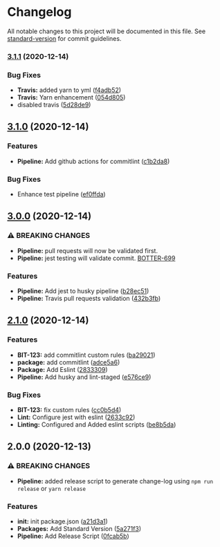 # Changelog

All notable changes to this project will be documented in this file. See [standard-version](https://github.com/conventional-changelog/standard-version) for commit guidelines.

### [3.1.1](https://github.com/mamr-moussa/commitlint-boilerplate/compare/v3.1.0...v3.1.1) (2020-12-14)


### Bug Fixes

* **Travis:** added yarn to yml ([f4adb52](https://github.com/mamr-moussa/commitlint-boilerplate/commit/f4adb528c7d953128c3cb16909b90d34055cadd1))
* **Travis:** Yarn enhancement ([054d805](https://github.com/mamr-moussa/commitlint-boilerplate/commit/054d805b8dafe3b15816ae34b7f1971d368086e9))
* disabled travis ([5d28de9](https://github.com/mamr-moussa/commitlint-boilerplate/commit/5d28de913e469c3ab0a24fc669384e9ca6b14e63))

## [3.1.0](https://github.com/mamr-moussa/commitlint-boilerplate/compare/v3.0.0...v3.1.0) (2020-12-14)


### Features

* **Pipeline:** Add github actions for commitlint ([c1b2da8](https://github.com/mamr-moussa/commitlint-boilerplate/commit/c1b2da87ee0778ab71a140adcceb20264e202990))


### Bug Fixes

* Enhance test pipeline ([ef0ffda](https://github.com/mamr-moussa/commitlint-boilerplate/commit/ef0ffdae323266d2b41076fcc68561b694006b2e))

## [3.0.0](https://github.com/mamr-moussa/commitlint-boilerplate/compare/v2.1.0...v3.0.0) (2020-12-14)


### ⚠ BREAKING CHANGES

* **Pipeline:** pull requests will now be validated first.
* **Pipeline:** jest testing will validate commit.
[BOTTER-699](https://bluecrunch.atlassian.net/browse/BOTTER-669)

### Features

* **Pipeline:** Add jest to husky pipeline ([b28ec51](https://github.com/mamr-moussa/commitlint-boilerplate/commit/b28ec5147d6942688bdadfa0a7358bf46dd70797))
* **Pipeline:** Travis pull requests validation ([432b3fb](https://github.com/mamr-moussa/commitlint-boilerplate/commit/432b3fbf49dd06edd65cbd560738ca77a8c53baa))

## [2.1.0](https://github.com/mamr-moussa/commitlint-boilerplate/compare/v2.0.0...v2.1.0) (2020-12-14)


### Features

* **BIT-123:** add commitlint  custom rules ([ba29021](https://github.com/mamr-moussa/commitlint-boilerplate/commit/ba29021d6bf98580f96548385260d6ad3e1dfb12))
* **package:** add commitlint ([adce5a6](https://github.com/mamr-moussa/commitlint-boilerplate/commit/adce5a61cf5321cf4d4007a6a7edd92d9d490ead))
* **Package:** Add Eslint ([2833309](https://github.com/mamr-moussa/commitlint-boilerplate/commit/28333090feb614ffa1fee4f3285f27d3877af722))
* **Pipeline:** Add husky and lint-staged ([e576ce9](https://github.com/mamr-moussa/commitlint-boilerplate/commit/e576ce935218e4135de7019877b649a285d4349b))


### Bug Fixes

* **BIT-123:** fix custom rules ([cc0b5d4](https://github.com/mamr-moussa/commitlint-boilerplate/commit/cc0b5d4707851f1bdd22b9771d1eeaed35cae23f))
* **Lint:** Configure jest with eslint ([2633c92](https://github.com/mamr-moussa/commitlint-boilerplate/commit/2633c92e4ab7be74c92c5447d3c8734e4fe591ae))
* **Linting:** Configured and Added eslint scripts ([be8b5da](https://github.com/mamr-moussa/commitlint-boilerplate/commit/be8b5da5e3bce0202ef768e5915cf3071f5e7abf))

## 2.0.0 (2020-12-13)


### ⚠ BREAKING CHANGES

* **Pipeline:** added release script to generate change-log using `npm run release` or `yarn release`

### Features

* **init:** init package.json ([a21d3a1](https://github.com/mamr-moussa/commitlint-boilerplate/commit/a21d3a1262a94877bf17bf372f089c633fb690ba))
* **Packages:** Add Standard Version ([5a271f3](https://github.com/mamr-moussa/commitlint-boilerplate/commit/5a271f3ddffcf2c64675dc992924a4fadffc1a81))
* **Pipeline:** Add Release Script  ([0fcab5b](https://github.com/mamr-moussa/commitlint-boilerplate/commit/0fcab5bbdc19fdc9cf335a0fa206bd48ae917733))
